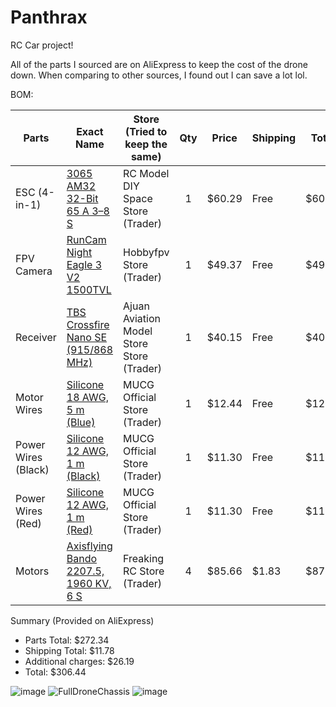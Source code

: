 # Panthrax
RC Car project! 

All of the parts I sourced are on AliExpress to keep the cost of the drone down. When comparing to other sources, I found out I can save a lot lol. 

BOM:

| Parts                     | Exact Name                                   | Store (Tried to keep the same)| Qty |Price             | Shipping  | Total    |
|--------------------------|-----------------------------------------------|-------------------------------|:---:|-----------------|-----------|-----------|
| ESC (4-in-1)             | [3065 AM32 32-Bit 65 A 3–8 S   ](https://www.aliexpress.us/item/3256808309426590.html?spm=a2g0o.productlist.main.2.80a57d4c8ZtVqQ&algo_pvid=09be8806-83e5-4649-baa6-73b0fa96e461&algo_exp_id=09be8806-83e5-4649-baa6-73b0fa96e461-1&pdp_ext_f=%7B%22order%22%3A%221%22%2C%22eval%22%3A%221%22%7D&pdp_npi=4%40dis%21USD%2171.46%2146.45%21%21%21510.81%21332.03%21%402101eab017501053454656072ea805%2112000045403840609%21sea%21US%216374919476%21ABX&curPageLogUid=m6aoJbF4jXO3&utparam-url=scene%3Asearch%7Cquery_from%3A)               | RC Model DIY Space Store (Trader)     |  1  | $60.29          | Free    | $60.29     |
| FPV Camera               |[ RunCam Night Eagle 3 V2 1500TVL  ](https://www.aliexpress.us/item/3256805455115288.html?spm=a2g0o.productlist.main.4.5db6YSEkYSEk0C&algo_pvid=261483e5-58de-4f9c-8312-8f4765e57667&algo_exp_id=261483e5-58de-4f9c-8312-8f4765e57667-3&pdp_ext_f=%7B%22order%22%3A%22223%22%2C%22eval%22%3A%221%22%7D&pdp_npi=4%40dis%21USD%21202.56%2143.72%21%21%211447.86%21312.48%21%402103146c17501047110695981ecbe1%2112000033975387978%21sea%21US%216374919476%21ABX&curPageLogUid=6Aknx2g6nTA6&utparam-url=scene%3Asearch%7Cquery_from%3A)| Hobbyfpv Store (Trader)      |  1  | $49.37          | Free      | $49.37    |
| Receiver                 | [TBS Crossfire Nano SE (915/868 MHz)](https://www.aliexpress.us/item/3256808530734463.html?spm=a2g0o.productlist.main.5.f639ysqNysqN4B&algo_pvid=e91828f9-9526-4253-84ad-f4e41a6b4a06&algo_exp_id=e91828f9-9526-4253-84ad-f4e41a6b4a06-4&pdp_ext_f=%7B%22order%22%3A%227%22%2C%22eval%22%3A%221%22%7D&pdp_npi=4%40dis%21USD%2174.18%2137.09%21%21%21530.24%21265.12%21%40210330dd17501048330688806edf99%2112000046369874146%21sea%21US%216374919476%21ABX&curPageLogUid=qjL3sTBHc5mA&utparam-url=scene%3Asearch%7Cquery_from%3A)           | Ajuan Aviation Model Store Store (Trader)         |  1  | $40.15          | Free      | $40.15    |
| Motor Wires              |[ Silicone 18 AWG, 5 m (Blue) ](https://www.aliexpress.us/item/3256802725059624.html?spm=a2g0o.productlist.main.10.3112GiFvGiFvYd&algo_pvid=fa86d386-4f93-41a7-ba71-0f46cb5c5ec5&algo_exp_id=fa86d386-4f93-41a7-ba71-0f46cb5c5ec5-9&pdp_ext_f=%7B%22order%22%3A%223600%22%2C%22eval%22%3A%221%22%7D&pdp_npi=4%40dis%21USD%2119.60%210.99%21%21%21140.08%217.04%21%402101c5ac17501048729241978ed16d%2112000037763624828%21sea%21US%216374919476%21ABX&curPageLogUid=nqeek62bFz2k&utparam-url=scene%3Asearch%7Cquery_from%3A)                  | MUCG Official Store (Trader)       |  1  | $12.44          | Free     | $12.44     |
| Power Wires (Black)      | [Silicone 12 AWG, 1 m (Black) ](https://www.aliexpress.us/item/3256802725059624.html?spm=a2g0o.productlist.main.10.3112GiFvGiFvYd&algo_pvid=fa86d386-4f93-41a7-ba71-0f46cb5c5ec5&algo_exp_id=fa86d386-4f93-41a7-ba71-0f46cb5c5ec5-9&pdp_ext_f=%7B%22order%22%3A%223600%22%2C%22eval%22%3A%221%22%7D&pdp_npi=4%40dis%21USD%2119.60%210.99%21%21%21140.08%217.04%21%402101c5ac17501048729241978ed16d%2112000037763624828%21sea%21US%216374919476%21ABX&curPageLogUid=nqeek62bFz2k&utparam-url=scene%3Asearch%7Cquery_from%3A)                 | MUCG Official Store (Trader)       |  1  | $11.30           | Free     | $11.30     |
| Power Wires (Red)        | [Silicone 12 AWG, 1 m (Red) ](https://www.aliexpress.us/item/3256802725059624.html?spm=a2g0o.productlist.main.10.3112GiFvGiFvYd&algo_pvid=fa86d386-4f93-41a7-ba71-0f46cb5c5ec5&algo_exp_id=fa86d386-4f93-41a7-ba71-0f46cb5c5ec5-9&pdp_ext_f=%7B%22order%22%3A%223600%22%2C%22eval%22%3A%221%22%7D&pdp_npi=4%40dis%21USD%2119.60%210.99%21%21%21140.08%217.04%21%402101c5ac17501048729241978ed16d%2112000037763624828%21sea%21US%216374919476%21ABX&curPageLogUid=nqeek62bFz2k&utparam-url=scene%3Asearch%7Cquery_from%3A)                   | MUCG Official Store (Trader)       |  1  | $11.30          | Free     | $11.30     |
| Motors                   | [Axisflying Bando 2207.5, 1960 KV, 6 S  ](https://www.aliexpress.us/item/3256806145330407.html?spm=a2g0o.productlist.main.4.501f20c733vHOQ&algo_pvid=b10bf2b5-d16d-4acb-bc7a-43906a65d638&algo_exp_id=b10bf2b5-d16d-4acb-bc7a-43906a65d638-3&pdp_ext_f=%7B%22order%22%3A%221%22%2C%22eval%22%3A%221%22%7D&pdp_npi=4%40dis%21USD%21112.05%2189.64%21%21%21112.05%2189.64%21%402101c59117501049199567453ef878%2112000036788550396%21sea%21US%216374919476%21ABX&curPageLogUid=p2T0v9pEKlOY&utparam-url=scene%3Asearch%7Cquery_from%3A)       | Freaking RC Store (Trader)       |  4  | $85.66          | $1.83     | $87.49    |

Summary (Provided on AliExpress)
- Parts Total: $272.34  
- Shipping Total: $11.78 
- Additional charges: $26.19  
- Total: $306.44

![image](https://github.com/user-attachments/assets/e81f06e9-ac1c-403d-bca3-fa99e2521012)
![FullDroneChassis](https://github.com/user-attachments/assets/a5cf9442-6194-4b69-ab83-8ceac8dc300c)
![image](https://github.com/user-attachments/assets/b154f187-b209-493b-88ba-eba3c47a2823)
